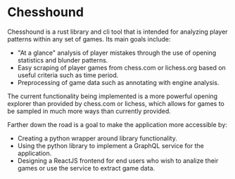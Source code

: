 # Chesshound

Chesshound is a rust library and cli tool that is intended for analyzing player patterns within any set of games. Its main goals include:

- "At a glance" analysis of player mistakes through the use of opening statistics and blunder patterns.
- Easy scraping of player games from chess.com or lichess.org based on useful criteria such as time period.
- Preprocessing of game data such as annotating with engine analysis.

The current functionality being implemented is a more powerful opening explorer than provided by chess.com or lichess, which allows for games to be sampled in much more ways than currently provided.

Farther down the road is a goal to make the application more accessible by:

- Creating a python wrapper around library functionality.
- Using the python library to implement a GraphQL service for the application.
- Designing a ReactJS frontend for end users who wish to analize their games or use the service to extract game data.
